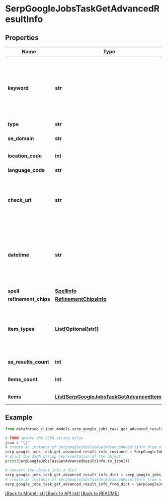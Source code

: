 # SerpGoogleJobsTaskGetAdvancedResultInfo


## Properties

Name | Type | Description | Notes
------------ | ------------- | ------------- | -------------
**keyword** | **str** | keyword received in a POST array the keyword is returned with decoded %## (plus symbol ‘+’ will be decoded to a space character) | [optional] 
**type** | **str** | type of element | [optional] 
**se_domain** | **str** | search engine domain in a POST array | [optional] 
**location_code** | **int** | location code in a POST array | [optional] 
**language_code** | **str** | language code in a POST array | [optional] 
**check_url** | **str** | direct URL to search engine results you can use it to make sure that we provided accurate results | [optional] 
**datetime** | **str** | date and time when the result was received in the UTC format: “yyyy-mm-dd hh-mm-ss +00:00” example: 2019-11-15 12:57:46 +00:00 | [optional] 
**spell** | [**SpellInfo**](SpellInfo.md) |  | [optional] 
**refinement_chips** | [**RefinementChipsInfo**](RefinementChipsInfo.md) |  | [optional] 
**item_types** | **List[Optional[str]]** | types of search results in SERP contains types of search results (items) found in SERP. possible item types: google_jobs_item | [optional] 
**se_results_count** | **int** | total number of results in SERP | [optional] 
**items_count** | **int** | the number of results returned in the items array | [optional] 
**items** | [**List[SerpGoogleJobsTaskGetAdvancedItem]**](SerpGoogleJobsTaskGetAdvancedItem.md) | items of the element | [optional] 

## Example

```python
from dataforseo_client.models.serp_google_jobs_task_get_advanced_result_info import SerpGoogleJobsTaskGetAdvancedResultInfo

# TODO update the JSON string below
json = "{}"
# create an instance of SerpGoogleJobsTaskGetAdvancedResultInfo from a JSON string
serp_google_jobs_task_get_advanced_result_info_instance = SerpGoogleJobsTaskGetAdvancedResultInfo.from_json(json)
# print the JSON string representation of the object
print(SerpGoogleJobsTaskGetAdvancedResultInfo.to_json())

# convert the object into a dict
serp_google_jobs_task_get_advanced_result_info_dict = serp_google_jobs_task_get_advanced_result_info_instance.to_dict()
# create an instance of SerpGoogleJobsTaskGetAdvancedResultInfo from a dict
serp_google_jobs_task_get_advanced_result_info_from_dict = SerpGoogleJobsTaskGetAdvancedResultInfo.from_dict(serp_google_jobs_task_get_advanced_result_info_dict)
```
[[Back to Model list]](../README.md#documentation-for-models) [[Back to API list]](../README.md#documentation-for-api-endpoints) [[Back to README]](../README.md)


